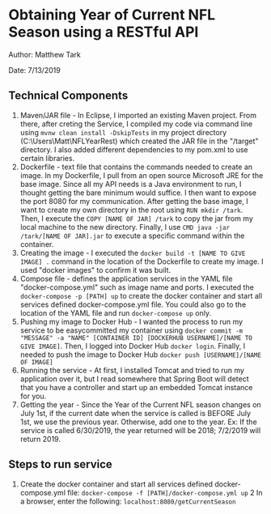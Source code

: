 # Obtaining Year of Current NFL Season using a RESTful API

Author: Matthew Tark

Date: 7/13/2019

## Technical Components
1. Maven/JAR file - In Eclipse, I imported an existing Maven project. From there, after creting the Service, I compiled my code via command line using ``mvnw clean install -DskipTests`` in my project directory (C:\Users\Matt\NFLYearRest) which created the JAR file in the "/target" directory. I also added different dependencies to my pom.xml to use certain libraries.
2. Dockerfile - text file that contains the commands needed to create an image. In my Dockerfile, I pull from an open source Microsoft JRE for the base image. Since all my API needs is a Java environment to run, I thought getting the bare minimum would suffice. I then want to expose the port 8080 for my communication. After getting the base image, I want to create my own directory in the root using ``RUN mkdir /tark``. Then, I execute the ``COPY [NAME OF JAR] /tark`` to copy the jar from my local machine to the new directory. Finally, I use ``CMD java -jar /tark/[NAME OF JAR].jar`` to execute a specific command within the container. 
3. Creating the image - I executed the ``docker build -t [NAME TO GIVE IMAGE] .`` command in the location of the Dockerfile to create my image. I used "docker images" to confirm it was built.
4. Compose file - defines the application services in the YAML file "docker-compose.yml" such as image name and ports. I executed the ``docker-compose -p [PATH] up`` to create the docker container and start all services defined docker-compose.yml file. You could also go to the location of the YAML file and run ``docker-compose up`` only.
5. Pushing my image to Docker Hub - I wanted the process to run my service to be easycommitted my container using ``docker commit -m "MESSAGE" -a "NAME" [CONTAINER ID] [DOCKERHUB USERNAME]/[NAME TO GIVE IMAGE]``. Then, I logged into Docker Hub ``docker login``. Finally, I needed to push the image to Docker Hub ``docker push [USERNAME]/[NAME OF IMAGE]``
6. Running the service - At first, I installed Tomcat and tried to run my application over it, but I read somewhere that Spring Boot will detect that you have a controller and start up an embedded Tomcat instance for you.
7. Getting the year - Since the Year of the Current NFL season changes on July 1st, if the current date when the service is called is BEFORE July 1st, we use the previous year. Otherwise, add one to the year. Ex: If the service is called 6/30/2019, the year returned will be 2018; 7/2/2019 will return 2019.


## Steps to run service
1. Create the docker container and start all services defined docker-compose.yml file: ``docker-compose -f [PATH]/docker-compose.yml up``
2 In a browser, enter the following: ``localhost:8080/getCurrentSeason``
